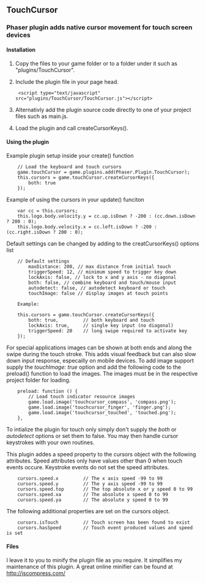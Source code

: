 ## TouchCursor

### Phaser plugin adds native cursor movement for touch screen devices

#### Installation

1. Copy the files to your game folder or to a folder under it such as "plugins/TouchCursor".
2. Include the plugin file in your page head.

        <script type="text/javascript" src="plugins/TouchCursor/TouchCursor.js"></script>

3. Alternativly add the plugin source code directly to one of your project files such as main.js.
4. Load the plugin and call createCursorKeys().

#### Using the plugin

Example plugin setup inside your create() function

        // Load the keyboard and touch cursors
        game.touchCursor = game.plugins.add(Phaser.Plugin.TouchCursor);
        this.cursors = game.touchCursor.createCursorKeys({
            both: true
        });

Example of using the cursors in your update() funciton

        var cc = this.cursors;
        this.logo.body.velocity.y = cc.up.isDown ? -200 : (cc.down.isDown ? 200 : 0);
        this.logo.body.velocity.x = cc.left.isDown ? -200 : (cc.right.isDown ? 200 : 0);

Default settings can be changed by adding to the creatCursorKeys() options list

        // Default settings
            maxDistance: 200, // max distance from initial touch
            triggerSpeed: 12, // minimum speed to trigger key down
            lockAxis: false, // lock to x and y axis - no diagonal
            both: false, // combine keyboard and touch/mouse input
            autodetect: false, // autodetect keyboard or touch
            touchImage: false // display images at touch points

        Example:
        
        this.cursors = game.touchCursor.createCursorKeys({
            both: true,         // both keyboard and touch
            lockAxis: true,     // single key input (no diagonal)
            triggerSpeed: 20    // long swipe required to activate key
        });

For special applications images can be shown at both ends and along the swipe during the touch stroke. This adds visual feedback but can also slow down input response, especailly on mobile devices. To add image support supply the *touchImage: true* option and add the following code to the preload() function to load the images. The images must be in the respective project folder for loading.

        preload: function () {
            // Load touch indicator resource images
            game.load.image('touchcursor_compass', 'compass.png');
            game.load.image('touchcursor_finger', 'finger.png');
            game.load.image('touchcursor_touched', 'touched.png');
        },



To intialize the plugin for touch only simply don't supply the *both* or *autodetect* options or set them to false. You may then handle cursor keystrokes with your own routines.

This plugin addes a speed property to the cursors object with the following attributes. Speed attributes only have values other than 0 when touch events occure. Keystroke events do not set the speed attributes.

        cursors.speed.x         // The x axis speed -99 to 99
        cursors.speed.y         // The y axis speed -99 to 99
        cursors.speed.top       // The top absolute x or y speed 0 to 99
        cursors.speed.xa        // The absolute x speed 0 to 99
        cursors.speed.ya        // The absolute y speed 0 to 99

The following additional properties are set on the cursors object.

        cursors.isTouch         // Touch screen has been found to exist
        cursors.hasSpeed        // Touch event produced values and speed is set

#### Files

I leave it to you to minify the plugin file as you require. It simplifies my maintenance of this plugin. A great online minifier can be found at http://jscompress.com/
